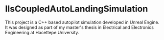 # IlsCoupledAutoLandingSimulation
This project is a C++ based autopilot simulation developed in Unreal Engine. It was designed as part of my master's thesis in Electrical and Electronics Engineering at Hacettepe University.

